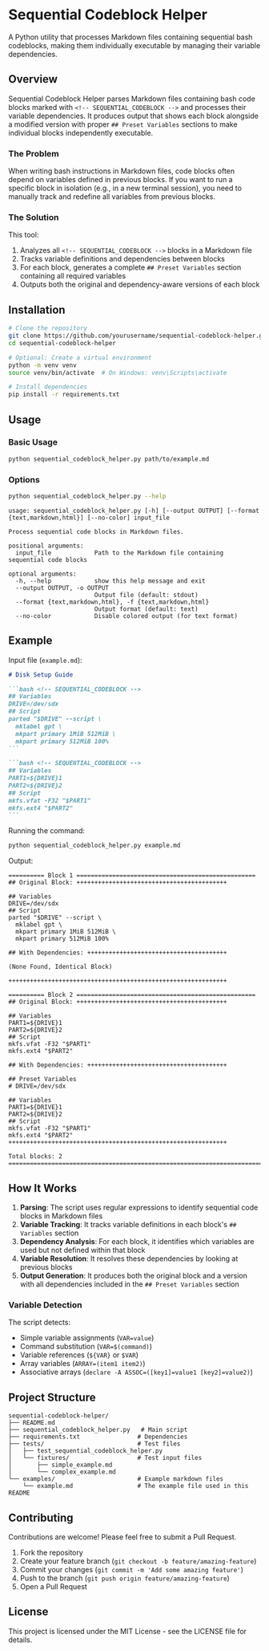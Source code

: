 # Sequential Codeblock Helper

A Python utility that processes Markdown files containing sequential bash codeblocks, making them individually executable by managing their variable dependencies.

## Overview

Sequential Codeblock Helper parses Markdown files containing bash code blocks marked with `<!-- SEQUENTIAL_CODEBLOCK -->` and processes their variable dependencies. It produces output that shows each block alongside a modified version with proper `## Preset Variables` sections to make individual blocks independently executable.

### The Problem

When writing bash instructions in Markdown files, code blocks often depend on variables defined in previous blocks. If you want to run a specific block in isolation (e.g., in a new terminal session), you need to manually track and redefine all variables from previous blocks.

### The Solution

This tool:
1. Analyzes all `<!-- SEQUENTIAL_CODEBLOCK -->` blocks in a Markdown file
2. Tracks variable definitions and dependencies between blocks
3. For each block, generates a complete `## Preset Variables` section containing all required variables
4. Outputs both the original and dependency-aware versions of each block

## Installation

```bash
# Clone the repository
git clone https://github.com/yourusername/sequential-codeblock-helper.git
cd sequential-codeblock-helper

# Optional: Create a virtual environment
python -m venv venv
source venv/bin/activate  # On Windows: venv\Scripts\activate

# Install dependencies
pip install -r requirements.txt
```

## Usage

### Basic Usage

```bash
python sequential_codeblock_helper.py path/to/example.md
```

### Options

```bash
python sequential_codeblock_helper.py --help
```

```
usage: sequential_codeblock_helper.py [-h] [--output OUTPUT] [--format {text,markdown,html}] [--no-color] input_file

Process sequential code blocks in Markdown files.

positional arguments:
  input_file            Path to the Markdown file containing sequential code blocks

optional arguments:
  -h, --help            show this help message and exit
  --output OUTPUT, -o OUTPUT
                        Output file (default: stdout)
  --format {text,markdown,html}, -f {text,markdown,html}
                        Output format (default: text)
  --no-color            Disable colored output (for text format)
```

## Example

Input file (`example.md`):

~~~markdown
# Disk Setup Guide

```bash <!-- SEQUENTIAL_CODEBLOCK -->
## Variables
DRIVE=/dev/sdx
## Script
parted "$DRIVE" --script \
  mklabel gpt \
  mkpart primary 1MiB 512MiB \
  mkpart primary 512MiB 100%
```

```bash <!-- SEQUENTIAL_CODEBLOCK -->
## Variables
PART1=${DRIVE}1
PART2=${DRIVE}2
## Script
mkfs.vfat -F32 "$PART1"
mkfs.ext4 "$PART2"
```
~~~

Running the command:

```bash
python sequential_codeblock_helper.py example.md
```

Output:

```
========== Block 1 ==================================================
## Original Block: ++++++++++++++++++++++++++++++++++++++++++

## Variables
DRIVE=/dev/sdx
## Script
parted "$DRIVE" --script \
  mklabel gpt \
  mkpart primary 1MiB 512MiB \
  mkpart primary 512MiB 100%

## With Dependencies: +++++++++++++++++++++++++++++++++++++++

(None Found, Identical Block)

+++++++++++++++++++++++++++++++++++++++++++++++++++++++++++++

========== Block 2 ==================================================
## Original Block: ++++++++++++++++++++++++++++++++++++++++++

## Variables
PART1=${DRIVE}1
PART2=${DRIVE}2
## Script
mkfs.vfat -F32 "$PART1"
mkfs.ext4 "$PART2"

## With Dependencies: +++++++++++++++++++++++++++++++++++++++

## Preset Variables
# DRIVE=/dev/sdx

## Variables
PART1=${DRIVE}1
PART2=${DRIVE}2
## Script
mkfs.vfat -F32 "$PART1"
mkfs.ext4 "$PART2"
+++++++++++++++++++++++++++++++++++++++++++++++++++++++++++++

Total blocks: 2
================================================================================
```

## How It Works

1. **Parsing**: The script uses regular expressions to identify sequential code blocks in Markdown files
2. **Variable Tracking**: It tracks variable definitions in each block's `## Variables` section
3. **Dependency Analysis**: For each block, it identifies which variables are used but not defined within that block
4. **Variable Resolution**: It resolves these dependencies by looking at previous blocks
5. **Output Generation**: It produces both the original block and a version with all dependencies included in the `## Preset Variables` section

### Variable Detection

The script detects:
- Simple variable assignments (`VAR=value`)
- Command substitution (`VAR=$(command)`)
- Variable references (`${VAR}` or `$VAR`)
- Array variables (`ARRAY=(item1 item2)`)
- Associative arrays (`declare -A ASSOC=([key1]=value1 [key2]=value2)`)

## Project Structure

```
sequential-codeblock-helper/
├── README.md
├── sequential_codeblock_helper.py   # Main script
├── requirements.txt                # Dependencies
├── tests/                          # Test files
│   ├── test_sequential_codeblock_helper.py
│   └── fixtures/                   # Test input files
│       ├── simple_example.md
│       └── complex_example.md
└── examples/                       # Example markdown files
    └── example.md                  # The example file used in this README
```

## Contributing

Contributions are welcome! Please feel free to submit a Pull Request.

1. Fork the repository
2. Create your feature branch (`git checkout -b feature/amazing-feature`)
3. Commit your changes (`git commit -m 'Add some amazing feature'`)
4. Push to the branch (`git push origin feature/amazing-feature`)
5. Open a Pull Request

## License

This project is licensed under the MIT License - see the LICENSE file for details.
